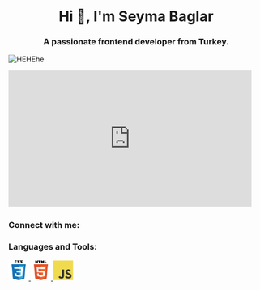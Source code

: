 <h1 align="center">Hi 👋, I'm Seyma Baglar</h1>
<h3 align="center">A passionate frontend developer from Turkey.</h3>

![HEHEhe](https://media.giphy.com/media/p4w0AMZJa2EtG/giphy.gif)
<iframe src="https://giphy.com/embed/26tn33aiTi1jkl6H6" width="480" height="270" frameBorder="0" class="giphy-embed"></iframe>
<h3 align="left">Connect with me:</h3>
<p align="left">
</p>

<h3 align="left">Languages and Tools:</h3>
<p align="left"> <a href="https://www.w3schools.com/css/" target="_blank" rel="noreferrer"> <img src="https://raw.githubusercontent.com/devicons/devicon/master/icons/css3/css3-original-wordmark.svg" alt="css3" width="40" height="40"/> </a> <a href="https://www.w3.org/html/" target="_blank" rel="noreferrer"> <img src="https://raw.githubusercontent.com/devicons/devicon/master/icons/html5/html5-original-wordmark.svg" alt="html5" width="40" height="40"/> </a> <a href="https://developer.mozilla.org/en-US/docs/Web/JavaScript" target="_blank" rel="noreferrer"> <img src="https://raw.githubusercontent.com/devicons/devicon/master/icons/javascript/javascript-original.svg" alt="javascript" width="40" height="40"/> </a> </p>

